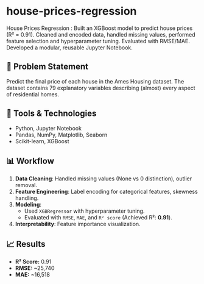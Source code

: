 # house-prices-regression
House Prices Regression : Built an XGBoost model to predict house prices (R² = 0.91). Cleaned and encoded data, handled missing values, performed feature selection and hyperparameter tuning. Evaluated with RMSE/MAE. Developed a modular, reusable Jupyter Notebook.
## 📌 Problem Statement
Predict the final price of each house in the Ames Housing dataset. The dataset contains 79 explanatory variables describing (almost) every aspect of residential homes.

## 🔧 Tools & Technologies
- Python, Jupyter Notebook
- Pandas, NumPy, Matplotlib, Seaborn
- Scikit-learn, XGBoost


## 📊 Workflow
1. **Data Cleaning**: Handled missing values (None vs 0 distinction), outlier removal.
2. **Feature Engineering**: Label encoding for categorical features, skewness handling.
3. **Modeling**: 
   - Used `XGBRegressor` with hyperparameter tuning.
   - Evaluated with `RMSE`, `MAE`, and `R² score` (Achieved R²: **0.91**).
4. **Interpretability**: Feature importance visualization.



## 📈 Results
- **R² Score:** 0.91
- **RMSE:** ~25,740  
- **MAE:** ~16,518

